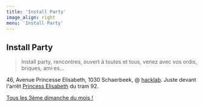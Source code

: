 ```yaml
---
title: 'Install Party'
image_align: right
menu: 'Install Party'
---
```


## Install Party
> Install party, rencontres, ouvert à toutes et tous, venez avec vos ordis, briques, ami·es...

46, Avenue Princesse Elisabeth, 1030 Schaerbeek, @ [hacklab](https://ps.zoethical.com/t/welcome-to-the-hacklab-bxl/1600).
Juste devant l'arrêt [Princess Elisabeth](https://www.openstreetmap.org/#map=19/50.87286/4.37672) du tram 92.

[Tous les 3ème dimanche du mois !](https://files.neutrinet.be/index.php/apps/calendar/p/375V4JSNHTU04NXL?classes=btn,btn-primary,btn-lg)